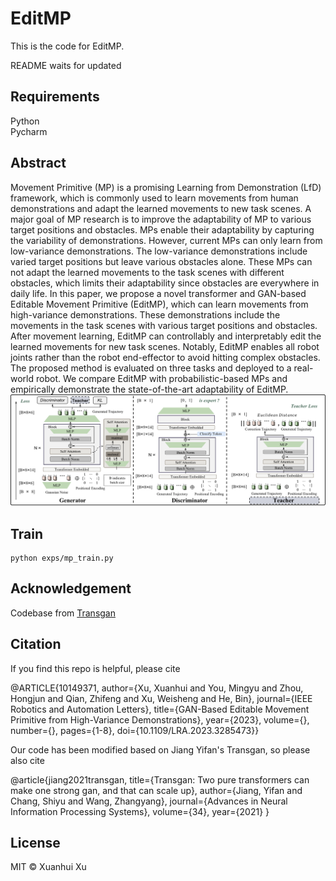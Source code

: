 # EditMP

This is the code for EditMP.

README waits for updated

## Requirements
Python<br>
Pycharm<br>




## Abstract
Movement Primitive (MP) is a promising Learning from Demonstration (LfD) framework, which is commonly used to learn movements from human demonstrations and adapt the learned movements to new task scenes. A major goal of MP research is to improve the adaptability of MP to various target positions and obstacles. MPs enable their adaptability by capturing the variability of demonstrations. However, current MPs can only learn from low-variance demonstrations. The low-variance demonstrations include varied target positions but leave various obstacles alone. These MPs can not adapt the learned movements to the task scenes with different obstacles, which limits their adaptability since obstacles are everywhere in daily life. In this paper, we propose a novel transformer and GAN-based Editable Movement Primitive (EditMP), which can learn movements from high-variance demonstrations. These demonstrations include the movements in the task scenes with various target positions and obstacles. After movement learning, EditMP can controllably and interpretably edit the learned movements for new task scenes. Notably, EditMP enables all robot joints rather than the robot end-effector to avoid hitting complex obstacles. The proposed method is evaluated on three tasks and deployed to a real-world robot. We compare EditMP with probabilistic-based MPs and empirically demonstrate the state-of-the-art adaptability of EditMP.
![EditMP](assets/EditMPs_v1.png)

## Train
```
python exps/mp_train.py 
```
## Acknowledgement
Codebase from [Transgan](https://github.com/VITA-Group/Transgan)
## Citation

If you find this repo is helpful, please cite<br>

@ARTICLE{10149371,
  author={Xu, Xuanhui and You, Mingyu and Zhou, Hongjun and Qian, Zhifeng and Xu, Weisheng and He, Bin},
  journal={IEEE Robotics and Automation Letters}, 
  title={GAN-Based Editable Movement Primitive from High-Variance Demonstrations}, 
  year={2023},
  volume={},
  number={},
  pages={1-8},
  doi={10.1109/LRA.2023.3285473}}
  
Our code has been modified based on Jiang Yifan's Transgan, so please also cite<br>

@article{jiang2021transgan,
  title={Transgan: Two pure transformers can make one strong gan, and that can scale up},
  author={Jiang, Yifan and Chang, Shiyu and Wang, Zhangyang},
  journal={Advances in Neural Information Processing Systems},
  volume={34},
  year={2021}
}

## License

MIT © Xuanhui Xu

